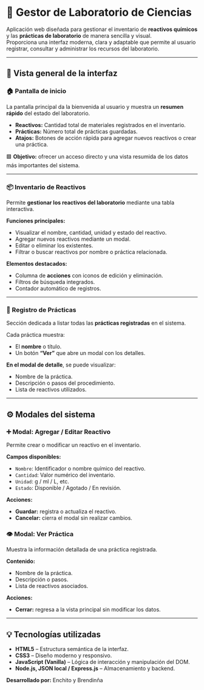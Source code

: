 # 🧪 Gestor de Laboratorio de Ciencias

Aplicación web diseñada para gestionar el inventario de **reactivos químicos** y las **prácticas de laboratorio** de manera sencilla y visual.  
Proporciona una interfaz moderna, clara y adaptable que permite al usuario registrar, consultar y administrar los recursos del laboratorio.

---

## 📸 Vista general de la interfaz

### 🏠 Pantalla de inicio
La pantalla principal da la bienvenida al usuario y muestra un **resumen rápido** del estado del laboratorio.

- **Reactivos:** Cantidad total de materiales registrados en el inventario.  
- **Prácticas:** Número total de prácticas guardadas.  
- **Atajos:** Botones de acción rápida para agregar nuevos reactivos o crear una práctica.

🟩 **Objetivo:** ofrecer un acceso directo y una vista resumida de los datos más importantes del sistema.

---

### 📦 Inventario de Reactivos
Permite **gestionar los reactivos del laboratorio** mediante una tabla interactiva.

**Funciones principales:**
- Visualizar el nombre, cantidad, unidad y estado del reactivo.  
- Agregar nuevos reactivos mediante un modal.  
- Editar o eliminar los existentes.  
- Filtrar o buscar reactivos por nombre o práctica relacionada.

**Elementos destacados:**
- Columna de **acciones** con iconos de edición y eliminación.  
- Filtros de búsqueda integrados.  
- Contador automático de registros.

---

### 🧬 Registro de Prácticas
Sección dedicada a listar todas las **prácticas registradas** en el sistema.

Cada práctica muestra:
- El **nombre** o título.  
- Un botón **“Ver”** que abre un modal con los detalles.

**En el modal de detalle**, se puede visualizar:
- Nombre de la práctica.  
- Descripción o pasos del procedimiento.  
- Lista de reactivos utilizados.

---

## ⚙️ Modales del sistema

### ➕ Modal: Agregar / Editar Reactivo
Permite crear o modificar un reactivo en el inventario.

**Campos disponibles:**
- `Nombre`: Identificador o nombre químico del reactivo.  
- `Cantidad`: Valor numérico del inventario.  
- `Unidad`: g / ml / L, etc.  
- `Estado`: Disponible / Agotado / En revisión.  

**Acciones:**
- **Guardar:** registra o actualiza el reactivo.
- **Cancelar:** cierra el modal sin realizar cambios.

### 👁️ Modal: Ver Práctica
Muestra la información detallada de una práctica registrada.

**Contenido:**
- Nombre de la práctica.  
- Descripción o pasos.  
- Lista de reactivos asociados.  

**Acciones:**
- **Cerrar:** regresa a la vista principal sin modificar los datos.

---

## 💡 Tecnologías utilizadas
- **HTML5** – Estructura semántica de la interfaz.  
- **CSS3** – Diseño moderno y responsivo.  
- **JavaScript (Vanilla)** – Lógica de interacción y manipulación del DOM. 
- **Node.js, JSON local / Express.js** – Almacenamiento y backend.

**Desarrollado por:**  Enchito y Brendinña
